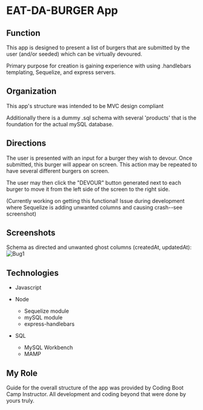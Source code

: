 # EAT-DA-BURGER App

## Function
This app is designed to present a list of burgers that are submitted by the user (and/or seeded) which can be virtually devoured. 

Primary purpose for creation is gaining experience with using .handlebars templating, Sequelize, and express servers.

## Organization

This app's structure was intended to be MVC design compliant

Additionally there is a dummy .sql schema with several 'products' that is the foundation for the actual mySQL database.

## Directions

The user is presented with an input for a burger they wish to devour. Once submitted, this burger will appear on screen. This action may be repeated to have several different burgers on screen.

The user may then click the "DEVOUR" button generated next to each burger to move it from the left side of the screen to the right side.

(Currently working on getting this functional! Issue during development where Sequelize is adding unwanted columns and causing crash--see screenshot)

## Screenshots

Schema as directed and unwanted ghost columns (createdAt, updatedAt):
![Bug1]()

## Technologies

* Javascript
* Node
    * Sequelize module
    * mySQL module
    * express-handlebars

* SQL
    * MySQL Workbench
    * MAMP

## My Role

Guide for the overall structure of the app was provided by Coding Boot Camp Instructor. All development and coding beyond that were done by yours truly. 